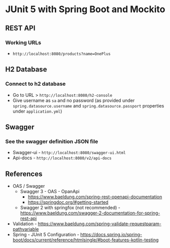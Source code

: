 # JUnit 5 with Spring Boot and Mockito

## REST API

### Working URLs

* `http://localhost:8080/products?name=OnePlus`

## H2 Database

### Connect to h2 database

* Go to URL > `http://localhost:8080/h2-console`
* Give username as `sa` and no password (as provided under `spring.datasource.username` and `spring.datasource.passport` properties under `application.yml`)

## Swagger

### See the swagger definition JSON file

* Swagger-ui - `http://localhost:8080/swagger-ui.html`
* Api-docs - `http://localhost:8080/v2/api-docs`

## References

* OAS / Swagger
  * Swagger 3 - OAS - OpanApi
    * https://www.baeldung.com/spring-rest-openapi-documentation
    * https://springdoc.org/#getting-started
  * Swagger 2 with springfox (not recommended) - https://www.baeldung.com/swagger-2-documentation-for-spring-rest-api
* Validation - https://www.baeldung.com/spring-validate-requestparam-pathvariable
* Spring - JUnit 5 Configuration - https://docs.spring.io/spring-boot/docs/current/reference/htmlsingle/#boot-features-kotlin-testing
